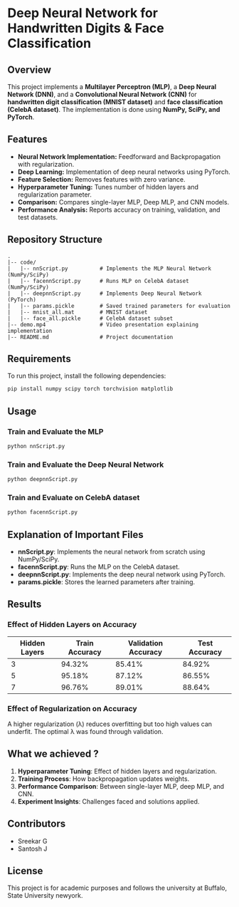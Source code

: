 # Deep Neural Network for Handwritten Digits & Face Classification

## Overview

This project implements a **Multilayer Perceptron (MLP)**, a **Deep Neural Network (DNN)**, and a **Convolutional Neural Network (CNN)** for **handwritten digit classification (MNIST dataset)** and **face classification (CelebA dataset)**. The implementation is done using **NumPy, SciPy, and PyTorch**.

## Features

- **Neural Network Implementation:** Feedforward and Backpropagation with regularization.
- **Deep Learning:** Implementation of deep neural networks using PyTorch.
- **Feature Selection:** Removes features with zero variance.
- **Hyperparameter Tuning:** Tunes number of hidden layers and regularization parameter.
- **Comparison:** Compares single-layer MLP, Deep MLP, and CNN models.
- **Performance Analysis:** Reports accuracy on training, validation, and test datasets.

## Repository Structure

```
.
|-- code/
|   |-- nnScript.py          # Implements the MLP Neural Network (NumPy/SciPy)
|   |-- facennScript.py      # Runs MLP on CelebA dataset (NumPy/SciPy)
|   |-- deepnnScript.py      # Implements Deep Neural Network (PyTorch)
|   |-- params.pickle        # Saved trained parameters for evaluation
|   |-- mnist_all.mat        # MNIST dataset
|   |-- face_all.pickle      # CelebA dataset subset
|-- demo.mp4                 # Video presentation explaining implementation
|-- README.md                # Project documentation
```

## Requirements

To run this project, install the following dependencies:

```bash
pip install numpy scipy torch torchvision matplotlib
```

## Usage

### Train and Evaluate the MLP

```bash
python nnScript.py
```

### Train and Evaluate the Deep Neural Network

```bash
python deepnnScript.py
```

### Train and Evaluate on CelebA dataset

```bash
python facennScript.py
```

## Explanation of Important Files

- **nnScript.py**: Implements the neural network from scratch using NumPy/SciPy.
- **facennScript.py**: Runs the MLP on the CelebA dataset.
- **deepnnScript.py**: Implements the deep neural network using PyTorch.
- **params.pickle**: Stores the learned parameters after training.

## Results

### Effect of Hidden Layers on Accuracy

| Hidden Layers | Train Accuracy | Validation Accuracy | Test Accuracy |
| ------------- | -------------- | ------------------- | ------------- |
| 3             | 94.32%         | 85.41%              | 84.92%        |
| 5             | 95.18%         | 87.12%              | 86.55%        |
| 7             | 96.76%         | 89.01%              | 88.64%        |

### Effect of Regularization on Accuracy

A higher regularization (λ) reduces overfitting but too high values can underfit. The optimal λ was found through validation.

## What we achieved ?

1. **Hyperparameter Tuning**: Effect of hidden layers and regularization.
2. **Training Process**: How backpropagation updates weights.
3. **Performance Comparison**: Between single-layer MLP, deep MLP, and CNN.
4. **Experiment Insights**: Challenges faced and solutions applied.

## Contributors

- Sreekar G
- Santosh J 

## License

This project is for academic purposes and follows the university at Buffalo, State University newyork.

 

